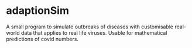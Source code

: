 # adaptionSim
A small program to simulate outbreaks of diseases with customisable real-world data that applies to real life viruses. Usable for mathematical predictions of covid numbers.
